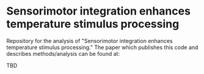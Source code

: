 # Sensorimotor integration enhances temperature stimulus processing

Repository for the analysis of "Sensorimotor integration enhances temperature stimulus processing."
The paper which publishes this code and describes methods/analysis can be found at:

TBD